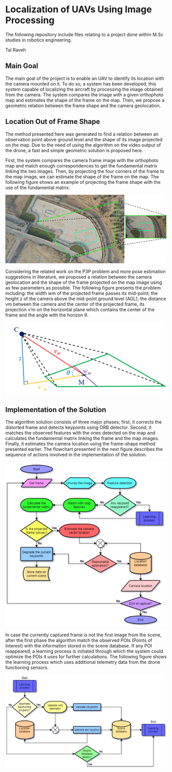# Localization of UAVs Using Image Processing

The following repository include files relating to a project done within M.Sc studies in robotics engineering.

Tal Raveh

## Main Goal
The main goal of the project is to enable an UAV to identify its location with the camera mounted on it. To do so, a system has been developed; this system capable of localizing the aircraft by processing the image obtained from the camera. The system compares the image with a given orthophoto map and estimates the shape of the frame on the map. Then, we propose a geometric relation between the frame shape and the camera geolocation.

## Location Out of Frame Shape
The method presented here was generated to find a relation between an observation point above ground level and the shape of its image projected on the map. Due to the need of using the algorithm on the video output of the drone, a fast and simple geometric solution is proposed here.

First, the system compares the camera frame image with the orthophoto map and match enough correspondences to get the fundamental matrix linking the two images. Then, by projecting the four corners of the frame to the map image, we can estimate the shape of the frame on the map. The following figure shows an example of projecting the frame shape with the use of the fundamental matrix.

![projectingframe](projected_frame.png "Demonstration of projecting an angled viewpoint image onto a map image")

Considering the related work on the P3P problem and more pose estimation suggestions in literature, we proposed a relation between the camera geolocation and the shape of the frame projected on the map image using as few parameters as possible. The following figure presents the problem including: the width wm of the projected frame passes its mid-point; the height z of the camera above the mid-point ground level (AGL); the distance vm between the camera and the center of the projected frame, its projection v’m on the horizontal plane which contains the center of the frame and the angle with the horizon θ.

![projectdraw](projected_draw.png "The frame-shape problem; where C is the camera view point and M is the center of the frame projected on the ground level")

## Implementation of the Solution

The algorithm solution consists of three major phases; first, it corrects the distorted frame and detects keypoints using ORB detector. Second, it matches the observed features with the ones detected on the map and calculates the fundamental matrix linking the frame and the map images. Finally, it estimates the camera location using the frame-shape method presented earlier. The flowchart presented in the next figure describes the sequence of actions involved in the implementation of the solution.

![flowchart](UAV_CV.cut-Page-1.png "Flowchart depicting the process of estimating the camera’s location from the image obtained from it")

In case the currently captured frame is not the first image from the scene, after the first phase the algorithm match the observed POIs (Points of Interest) with the information stored in the scene database. If any POI reappeared, a learning process is initiated through which the system could optimize the POIs it uses for further calculations. The following figure shows the learning process which uses additional telemetry data from the drone functioning sensors.

![LearningProcess](UAV_CV.cut-Page-2.png "Learning process which integrates into the overall program described by a flowchart")

